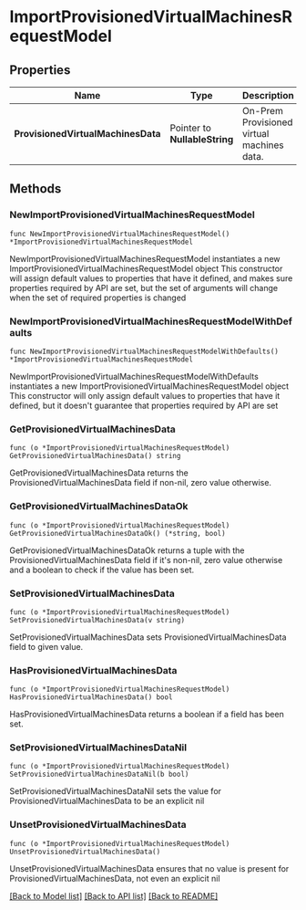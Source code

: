 # ImportProvisionedVirtualMachinesRequestModel

## Properties

Name | Type | Description | Notes
------------ | ------------- | ------------- | -------------
**ProvisionedVirtualMachinesData** | Pointer to **NullableString** | On-Prem Provisioned virtual machines data. | [optional] 

## Methods

### NewImportProvisionedVirtualMachinesRequestModel

`func NewImportProvisionedVirtualMachinesRequestModel() *ImportProvisionedVirtualMachinesRequestModel`

NewImportProvisionedVirtualMachinesRequestModel instantiates a new ImportProvisionedVirtualMachinesRequestModel object
This constructor will assign default values to properties that have it defined,
and makes sure properties required by API are set, but the set of arguments
will change when the set of required properties is changed

### NewImportProvisionedVirtualMachinesRequestModelWithDefaults

`func NewImportProvisionedVirtualMachinesRequestModelWithDefaults() *ImportProvisionedVirtualMachinesRequestModel`

NewImportProvisionedVirtualMachinesRequestModelWithDefaults instantiates a new ImportProvisionedVirtualMachinesRequestModel object
This constructor will only assign default values to properties that have it defined,
but it doesn't guarantee that properties required by API are set

### GetProvisionedVirtualMachinesData

`func (o *ImportProvisionedVirtualMachinesRequestModel) GetProvisionedVirtualMachinesData() string`

GetProvisionedVirtualMachinesData returns the ProvisionedVirtualMachinesData field if non-nil, zero value otherwise.

### GetProvisionedVirtualMachinesDataOk

`func (o *ImportProvisionedVirtualMachinesRequestModel) GetProvisionedVirtualMachinesDataOk() (*string, bool)`

GetProvisionedVirtualMachinesDataOk returns a tuple with the ProvisionedVirtualMachinesData field if it's non-nil, zero value otherwise
and a boolean to check if the value has been set.

### SetProvisionedVirtualMachinesData

`func (o *ImportProvisionedVirtualMachinesRequestModel) SetProvisionedVirtualMachinesData(v string)`

SetProvisionedVirtualMachinesData sets ProvisionedVirtualMachinesData field to given value.

### HasProvisionedVirtualMachinesData

`func (o *ImportProvisionedVirtualMachinesRequestModel) HasProvisionedVirtualMachinesData() bool`

HasProvisionedVirtualMachinesData returns a boolean if a field has been set.

### SetProvisionedVirtualMachinesDataNil

`func (o *ImportProvisionedVirtualMachinesRequestModel) SetProvisionedVirtualMachinesDataNil(b bool)`

 SetProvisionedVirtualMachinesDataNil sets the value for ProvisionedVirtualMachinesData to be an explicit nil

### UnsetProvisionedVirtualMachinesData
`func (o *ImportProvisionedVirtualMachinesRequestModel) UnsetProvisionedVirtualMachinesData()`

UnsetProvisionedVirtualMachinesData ensures that no value is present for ProvisionedVirtualMachinesData, not even an explicit nil

[[Back to Model list]](../README.md#documentation-for-models) [[Back to API list]](../README.md#documentation-for-api-endpoints) [[Back to README]](../README.md)


